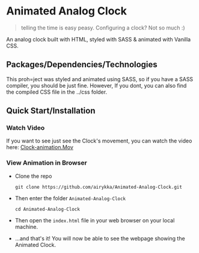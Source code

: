 # Animated Analog Clock

> telling the time is easy peasy. Configuring a clock? Not so much :)

An analog clock built with HTML, styled with SASS & animated with Vanilla CSS.

## Packages/Dependencies/Technologies

This proh=ject was styled and animated using SASS, so if you have a SASS compiler, you should be just fine. However, If you dont, you can also find the compiled CSS file in the ../css folder.

## Quick Start/Installation

### Watch Video

If you want to see just see the Clock's movement, you can watch the video here: [Clock-animation.Mov](https://github.com/airykka/Animated-Analog-Clock/blob/main/Clock%20Animation_Adanna.mov)

### View Animation in Browser

<!-- prettier-ignore -->
* Clone the repo

  ```shell
  git clone https://github.com/airykka/Animated-Analog-Clock.git
  ```
* Then enter the folder ```Animated-Analog-Clock```

    ```shell
  cd Animated-Analog-Clock
  ```

* Then open the ```index.html``` file in your web browser on your local machine.

* ...and that's it! You will now be able to see the webpage showing the Animated Clock.
